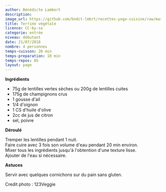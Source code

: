 ```yaml
---
author: Bénédicte Lambert
description: 
image_url: https://github.com/bndct-lmbrt/recettes-yoga-cuisine/raw/master/medias/terrine-vegetale.jpg
title: Terrine végétale
licence: CC-by-sa
categorie: entrée
niveau: débutant
date: 21/07/2018
nombre: 4 personnes
temps-cuisson: 20 min
temps-preparation: 10 min
temps-repos: 8h
layout: page
---
```



**Ingrédients**  
 

* 75g de lentilles vertes sèches ou 200g de lentilles cuites
* 175g de champignons crus
* 1 gousse d'ail
* 1/4 d'oignon
* 1 CS d'huile d'olive
* 2cc de jus de citron
* sel, poivre



**Déroulé**  

Tremper les lentilles pendant 1 nuit.  
Faire cuire avec 3 fois son volume d'eau pendant 20 min environ.  
Mixer tous les ingrédients jusqu'à l'obtention d'une texture lisse.  
Ajouter de l'eau si nécessaire.
  
**Astuces** 

Servir avec quelques cornichons sur du pain sans gluten. 

Credit photo : 123Veggie